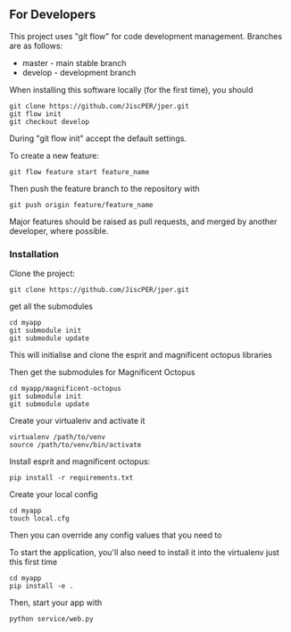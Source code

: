 
## For Developers

This project uses "git flow" for code development management.  Branches are as follows:

* master - main stable branch
* develop - development branch

When installing this software locally (for the first time), you should

    git clone https://github.com/JiscPER/jper.git
    git flow init
    git checkout develop

During "git flow init" accept the default settings.

To create a new feature:

    git flow feature start feature_name
    
Then push the feature branch to the repository with

    git push origin feature/feature_name
    
Major features should be raised as pull requests, and merged by another developer, where possible.


### Installation

Clone the project:

    git clone https://github.com/JiscPER/jper.git

get all the submodules

    cd myapp
    git submodule init
    git submodule update

This will initialise and clone the esprit and magnificent octopus libraries

Then get the submodules for Magnificent Octopus

    cd myapp/magnificent-octopus
    git submodule init
    git submodule update

Create your virtualenv and activate it

    virtualenv /path/to/venv
    source /path/to/venv/bin/activate

Install esprit and magnificent octopus:

    pip install -r requirements.txt

Create your local config

    cd myapp
    touch local.cfg

Then you can override any config values that you need to

To start the application, you'll also need to install it into the virtualenv just this first time

    cd myapp
    pip install -e .

Then, start your app with

    python service/web.py

    
